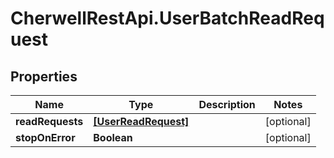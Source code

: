 # CherwellRestApi.UserBatchReadRequest

## Properties
Name | Type | Description | Notes
------------ | ------------- | ------------- | -------------
**readRequests** | [**[UserReadRequest]**](UserReadRequest.md) |  | [optional] 
**stopOnError** | **Boolean** |  | [optional] 


